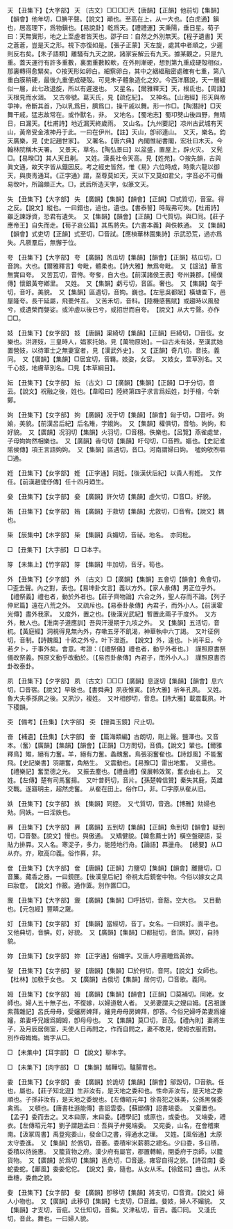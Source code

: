 <!-- { "loadSidebar": true } -->
天	【丑集下】【大字部】	天	〔古文〕□□□□兲【唐韻】【正韻】他前切【集韻】【韻會】他年切，□腆平聲。【說文】顚也。至高在上，从一大也。【白虎通】鎭也，居高理下，爲物鎭也。【易說卦】乾爲天。【禮禮運】天秉陽，垂日星。荀子曰：天無實形，地之上至虛者皆天也。邵子曰：自然之外別無天。【程子遺書】天之蒼蒼，豈是天之形。視下亦復如是。【張子正蒙】天左旋，處其中者順之，少遲則反右矣。【朱子語類】離騷有九天之說，諸家妄解云有九天。據某觀之，只是九重。蓋天運行有許多重數，裏面重數較軟，在外則漸硬，想到第九重成硬殻相似，那裏轉得愈緊矣。○按天形如卵白。細察卵白，其中之絪縕融密處確有七重，第八重白膜稍硬，最後九重便成硬殻。可見朱子體象造化之妙。今西洋曆說，天一層緩似一層，此七政退旋，所以有遲速也。　又星名。【爾雅釋天】天，根氐也。【周語】天根見而水涸。　又古帝號。葛天氏，見【疏仡紀】。　又神名。【山海經】形天與帝爭神，帝斷其首，乃以乳爲目，臍爲口，操干戚以舞。形一作□。【陶潛詩】□天舞干戚，猛志故常在。或作獸名，非。　又地名。【蜀地志】蜀卭僰山後四野，無晴日，曰漏天。【杜甫詩】地近漏天終歲雨。　又山名。【九州要記】凉州古武城有天山，黃帝受金液神丹于此。一曰在伊州。【註】天山，卽祁連山。　又天，樂名。鈞天廣樂，見【史記趙世家】。　又署名。【唐六典】內閣惟祕書閣，宏壯曰木天。今翰林院稱木天署。　又景天，草名。【陶弘景曰】以盆盛，置屋上，辟火灾。　又髡□。【易暌□】其人天且劓。　又姓。漢長社令天高。見【姓苑】。○按先韻，古與眞文通，故天字皆从鐵因反。考之經史皆然，惟《易》六位時成，時乘六龍以御天，與庚靑通耳。《正字通》謂，至尊莫如天，天以下又莫如君父，字音必不可僭易攺叶，所論頗正大。□，武后所造天字，似篆文天。

失	【丑集下】【大字部】	失	【廣韻】【集韻】【韻會】【正韻】□式質切，音室。得之反。【說文】縱也。一曰錯也，過也，遺也。【書泰誓】時哉弗可失。【杜甫詩】雖乏諫諍資，恐君有遺失。　又【集韻】【韻會】【正韻】□弋質切。與□同。【莊子應帝王】自失而走。【荀子哀公篇】其馬將失。【六書本義】與佚軼通。　又【集韻】【韻會】式吏切【正韻】式至切，□音試。【應楨華林園集詩】示武恐荒，過亦爲失。凡厥羣后，無懈于位。

夸	【丑集下】【大字部】	夸	【廣韻】苦瓜切【集韻】【韻會】【正韻】枯瓜切，□音誇。大也。【爾雅釋言】夸毗，體柔也。【詩大雅】無爲夸毗。　又【諡法】華言無實曰夸。　又苦瓦切，音恗。夸奓，自大也。【前漢諸侯王表】夸州兼郡。【楊僕傳】懷銀黃夸鄕里。　又姓。　又【集韻】虧亏切，音區。奢也。　又【集韻】匈于切，音吁。美貌。　又【集韻】區遇切，音姁。巍也。【左思吳都賦】橫塘查下，邑屋隆夸。長干延屬，飛甍舛互。　又苦禾切，音科。【陸機感舊賦】或趨時以風發兮，或遺榮而媻娑。或沖虛以後已兮，或招世而自夸。　【說文】从大亏聲。亦作□□。

妓	【丑集下】【女字部】	妓	【唐韻】渠綺切【集韻】【正韻】巨綺切，□音伎。女樂也。洪涯妓，三皇時人，娼家托始。見【萬物原始】。一曰古未有妓，至漢武始置營妓，以待軍士之無妻室者，見【漢武外史】。　又【正韻】奇几切，音技。義同。　又【廣韻】【集韻】□居宜切，音羇。妓姿，女容。　又妓女，萱草別名。又千心妓，地膚草別名。□見【本草綱目】。

妘	【丑集下】【女字部】	妘	〔古文〕□【廣韻】【集韻】【正韻】□于分切，音云。【說文】祝融之後，姓也。【韋昭曰】陸終第四子求言爲妘姓，封于檜，今新鄭。

姁	【丑集下】【女字部】	姁	【廣韻】况于切【集韻】【韻會】匈于切，□音吁。姁媮，美貌。【前漢呂后紀】后名雉，字娥姁。　又【集韻】權俱切，音劬。姁姁，和好貌。　又【廣韻】况羽切【集韻】火羽切，□音栩。佚樂也。【呂覽】燕雀處堂，子母姁姁然相樂也。　又【廣韻】香句切【集韻】吁句切，□音煦。嫗也。【史記淮隂侯傳】項王言語姁姁。　又【集韻】區遇切，音□。河南謂婦曰姁。　噓姁欨喣嘔□通。

姙	【丑集下】【女字部】	姙	【正字通】同妊。【後漢伏后紀】以貴人有姙。　又作任。【前漢趙倢伃傳】任十四月廼生。

姭	【丑集下】【女字部】	姭	【廣韻】許欠切【集韻】虛欠切，□音□。好貌。

姷	【丑集下】【女字部】	姷	【廣韻】于救切【集韻】尤救切，□音宥。【說文】耦也。

枈	【辰集中】【木字部】	枈	【集韻】兵媚切，音祕。地名。　亦同枇。

□	【丑集下】【大字部】	□	□本字。

笌	【未集上】【竹字部】	笌	【集韻】牛加切，音牙。筍也。

外	【丑集下】【夕字部】	外	〔古文〕□【廣韻】【集韻】五會切【韻會】魚會切，□歪去聲。內之對，表也。【易坤卦文言】義以方外。【家人彖傳】男正位乎外。【禮祭義】禮也者，動於外者也。【莊子齊物論】六合之外，聖人存而不論。【列子仲尼篇】遠在八荒之外。　又疏斥也。【易泰卦彖傳】內君子，而外小人。【前漢霍光傳】盡外我家。　又度外，置之也。【後漢光武紀】暫置此兩子于度外。　又方外，散人也。【淮南子道應訓】吾與汗漫期于九垓之外。　又【集韻】五活切，音杌。【黃庭經】洞視得見無內外，存嗽五牙不飢渴，神華執中六丁謁。　又叶征例切，音制。【詩魏風】十畝之外兮。叶下泄逝。　【說文】外，遠也。卜尚平旦，今若夕卜，于事外矣。會意。考證：〔【禮祭儀】禮也者，動乎外者也。〕　謹照原書祭儀改祭義。照原文動乎改動於。〔【易否卦彖傳】內君子，而外小人。〕　謹照原書否卦改泰卦。 

夙	【丑集下】【夕字部】	夙	〔古文〕□□□【廣韻】息逐切【集韻】【韻會】息六切，□音宿。【說文】早敬也。【書舜典】夙夜惟寅。【詩大雅】祈年孔夙。　又姓。魯大夫季孫夙之後。又夙沙，複姓。　又叶相卽切，音息。【詩大雅】載震載夙。叶下稷韻。

奀	【備考】【丑集】【大字部】	奀	【搜眞玉鏡】尺止切。

奋	【補遺】【丑集】【大字部】	奋	【篇海類編】古朗切，剛上聲。鹽澤也。又音本。（奮）【廣韻】【集韻】【韻會】【正韻】□方問切，音僨。【說文】翬也。【爾雅釋鳥】雉，絕有力奮。羊，絕有力奮。螽醜奮。鳥張羽奮奞也。【詩邶風】不能奮飛。【史記樂書】羽翮奮，角觡生。　又震動也。【易豫□】雷出地奮。　又揚也。【禮樂記】奮至德之光。　又振去塵也。【禮曲禮】僕展軨效駕，奮衣由右上。　又姓。【左傳】楚有司馬奮揚。　又叶普麫切，音片。【孫楚韓信贊】秦失其鹿，英雄交戰。遂寤明主，超然虎奮。　从奞在田上。俗作□，非。□字原从奞从旧。

妷	【丑集下】【女字部】	妷	【集韻】同姪。　又弋質切，音逸。【博雅】劮婸也劮。同妷。一曰淫妷也。

奡	【丑集下】【大字部】	奡	【廣韻】五到切【集韻】【正韻】魚到切【韻會】疑到切，□音嫯。【說文】慢也。與傲通。　又矯健貌。【韓愈薦士詩】橫空盤硬語，妥貼力排奡。又人名。寒浞子，多力，能陸地行舟。【論語】奡盪舟。　【總要】从□从夰。夰，取高卬義。俗作奡，非。

奩	【丑集下】【大字部】	奩	【唐韻】【正韻】力鹽切【集韻】【韻會】離鹽切，□音簾。藏香之器。一曰鏡匣。【後漢皇后紀】帝視太后鏡奩中物。今俗以嫁女之具曰妝奩。　【說文】作籢。通作匳。別作匲□□。

奯	【丑集下】【大字部】	奯	【廣韻】【集韻】□呼括切，音豁。空大也。　又目動也。【元包經】豐睛之奯。

奵	【丑集下】【女字部】	奵	【集韻】當經切，音丁。女名。一曰嫇奵。面平也。　又他典切，音腆。奵，好貌。　又【廣韻】【集韻】□都挺切，音頂。嫇奵，自持貌。

妳	【丑集下】【女字部】	妳	【正字通】俗嬭字。又唐人呼晝睡爲黃妳。

妿	【丑集下】【女字部】	妿	【唐韻】【集韻】□於何切，音阿。【說文】女師也。【杜林】加敎于女也。　又【廣韻】古俄切【集韻】居何切，□音歌。義同。

姆	【丑集下】【女字部】	姆	【廣韻】【集韻】【韻會】【正韻】□莫補切。同姥。女師也。婦人五十無子出，不復嫁，以婦道敎人者。　又弟妻謂夫之嫂曰姆。【呂祖謙紫薇雜記】呂氏母母，受嬸房婢拜，嬸見母母房婢拜，卽答。今俗兄婦呼弟妻爲嬸嬸，弟妻呼兄嫂爲姆姆，卽母母也。　又【集韻】莫□切，音茂。【禮內則】妻將生子，及月辰居側室，夫使人日再問之，作而自問之，妻不敢見，使姆衣服而對。　別作母娒娒。娒字从□。

□	【未集中】【耳字部】	□	【說文】聊本字。

□	【未集下】【肉字部】	□	【集韻】驉鞾切。驢腸胃也。

委	【丑集下】【女字部】	委	【廣韻】於詭切【集韻】【韻會】鄔毀切，□音骫。任也，屬也。【莊子知北遊】生非汝有，是天地之委和也。性命非汝有，是天地之委順也。子孫非汝有，是天地之委蛻也。【左傳昭元年】徐吾犯之妹美，公孫黑强委禽焉。　又頓也。【唐書杜遜能傳】書詔雲委。【蘇頲傳】詔書塡委。　又棄置也。【孟子】委而去之。又本曰原，末曰委。【禮學記】或原也，或委也。　又端委，禮衣。【左傳昭元年】劉子謂趙孟曰：吾與子弁冕端委。　又宛委，山名，在會稽東南。【汲冢周書】禹登宛委山，發金□之書，得通水之理。　又姓。【風俗通】太原太守委進。　又【集韻】於僞切，音萎。委積牢米薪蒭之總名。少曰委，多曰積，委積以待施惠。　又籠貨物之府。漢少府有屬官，郡置轉輸，開委府于京師，以籠貨物。　又【廣韻】於爲切【集韻】邕危切，□音逶。雍容自得之貌。【詩召南】委蛇委蛇。【鄘風】委委佗佗。　【說文】委，隨也。从女从禾。【徐鉉曰】曲也。从禾垂穗，委曲之貌。

姕	【丑集下】【女字部】	姕	【廣韻】卽移切【集韻】將支切，□音資。【說文】婦人小物也。　又【廣韻】此移切【集韻】七支切，□音雌。姕妓，婦人不媚貌。　又【集韻】才支切，音疵。又仕知切，音鮆。又津私切，音咨。義□同。　又淺氏切，音此。舞也。一曰婦人貌。

